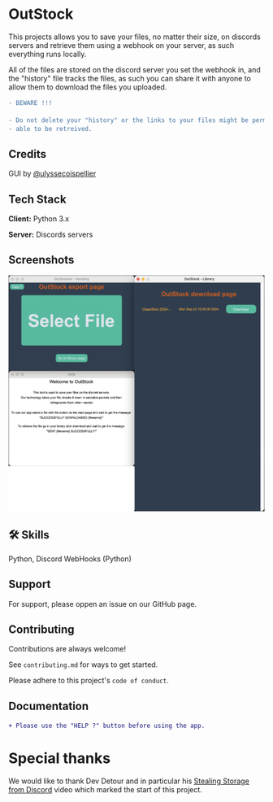 
# OutStock

This projects allows you to save your files, no matter their size, on discords servers and retrieve them using a webhook on your server, as such everything runs locally.

All of the files are stored on the discord server you set the webhook in, and the "history" file tracks the files, as such you can share it with anyone to allow them to download the files you uploaded.

```diff
- BEWARE !!!

- Do not delete your "history" or the links to your files might be permanetly lost and wont be
- able to be retreived.
```

## Credits

GUI by [@ulyssecoispellier](https://github.com/ulyssecoispellier)


## Tech Stack

**Client:** Python 3.x

**Server:** Discords servers


## Screenshots

![App Screenshot](https://github.com/horacehoff/outstock/blob/2ce8db1b02ac78935d1d86e58f688470472b8e29/readmeAssets/ScreenshotOfAllThePages.png)
## 🛠 Skills
Python, Discord WebHooks (Python)


## Support

For support, please oppen an issue on our GitHub page.


## Contributing

Contributions are always welcome!

See `contributing.md` for ways to get started.

Please adhere to this project's `code of conduct`.

## Documentation

```diff
+ Please use the "HELP ?" button before using the app.
```


# Special thanks

We would like to thank Dev Detour and in particular his [Stealing Storage from Discord](https://www.youtube.com/watch?v=c_arQ-6ElYI) video which marked the start of this project.